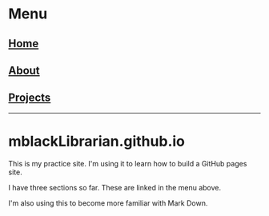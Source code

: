 # Menu
## [Home](https://mblacklibrarian.github.io)
## [About](https://mblackLibrarian.github.io/about)
## [Projects](https://mblackLibrarian.github.io/projects)
---
# mblackLibrarian.github.io
This is my practice site. I'm using it to learn how to build a GitHub pages site.

I have three sections so far. These are linked in the menu above. 

I'm also using this to become more familiar with Mark Down.

